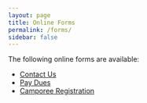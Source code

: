 ```yaml
---
layout: page
title: Online Forms
permalink: /forms/
sidebar: false
---
```


The following online forms are available:

- [Contact Us](/about/)
- [Pay Dues](/forms/dues/)
- [Camporee Registration](/forms/camporee/)
